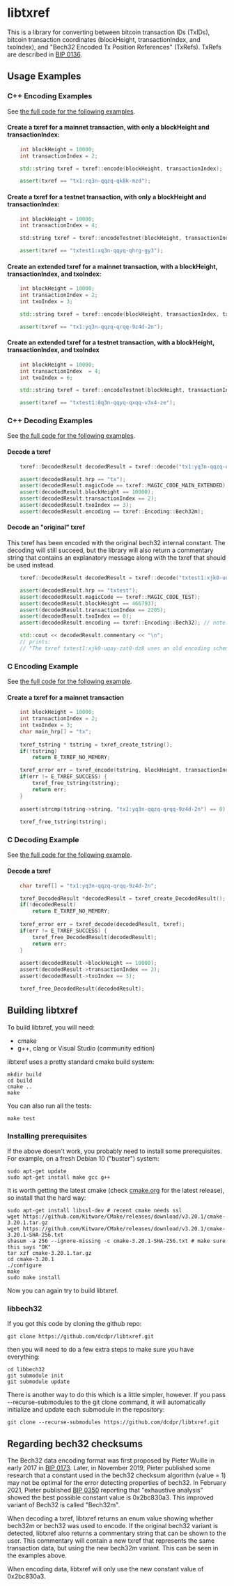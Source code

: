 # libtxref

This is a library for converting between bitcoin transaction IDs (TxIDs), bitcoin transaction
coordinates (blockHeight, transactionIndex, and txoIndex),
and "Bech32 Encoded Tx Position References" (TxRefs). TxRefs are
described in [BIP 0136](https://github.com/bitcoin/bips/blob/master/bip-0136.mediawiki).

## Usage Examples

### C++ Encoding Examples

See [the full code for the following examples](examples/cpp_other_examples.cpp).

#### Create a txref for a mainnet transaction, with only a blockHeight and transactionIndex:

```cpp
    int blockHeight = 10000;
    int transactionIndex = 2;

    std::string txref = txref::encode(blockHeight, transactionIndex);

    assert(txref == "tx1:rq3n-qqzq-qk8k-mzd");
```

#### Create a txref for a testnet transaction, with only a blockHeight and transactionIndex:

```cpp
    int blockHeight = 10000;
    int transactionIndex = 4;

    std:string txref = txref::encodeTestnet(blockHeight, transactionIndex);

    assert(txref == "txtest1:xq3n-qqyq-qhrg-gy3");
```

#### Create an extended txref for a mainnet transaction, with a blockHeight, transactionIndex, and txoIndex:

```cpp
    int blockHeight = 10000;
    int transactionIndex = 2;
    int txoIndex = 3;

    std::string txref = txref::encode(blockHeight, transactionIndex, txoIndex);

    assert(txref == "tx1:yq3n-qqzq-qrqq-9z4d-2n");
```

#### Create an extended txref for a testnet transaction, with a blockHeight, transactionIndex, and txoIndex

```cpp
    int blockHeight = 10000;
    int transactionIndex  = 4;
    int txoIndex = 6;

    std::string txref = txref::encodeTestnet(blockHeight, transactionIndex, txoIndex);

    assert(txref == "txtest1:8q3n-qqyq-qxqq-v3x4-ze");
```

### C++ Decoding Examples

See [the full code for the following examples](examples/cpp_other_examples.cpp).

#### Decode a txref

```cpp
    txref::DecodedResult decodedResult = txref::decode("tx1:yq3n-qqzq-qrqq-9z4d-2n");

    assert(decodedResult.hrp == "tx");
    assert(decodedResult.magicCode == txref::MAGIC_CODE_MAIN_EXTENDED);
    assert(decodedResult.blockHeight == 10000);
    assert(decodedResult.transactionIndex == 2);
    assert(decodedResult.txoIndex == 3);
    assert(decodedResult.encoding == txref::Encoding::Bech32m);
```

#### Decode an "original" txref

This txref has been encoded with the original bech32 internal constant. The
decoding will still succeed, but the library will also return a commentary
string that contains an explanatory message along with the txref that should
be used instead.

```cpp
    txref::DecodedResult decodedResult = txref::decode("txtest1:xjk0-uqay-zat0-dz8");

    assert(decodedResult.hrp == "txtest");
    assert(decodedResult.magicCode == txref::MAGIC_CODE_TEST);
    assert(decodedResult.blockHeight == 466793);
    assert(decodedResult.transactionIndex == 2205);
    assert(decodedResult.txoIndex == 0);
    assert(decodedResult.encoding == txref::Encoding::Bech32); // note: Bech32 rather than Bech32m

    std::cout << decodedResult.commentary << "\n";
    // prints:
    // "The txref txtest1:xjk0-uqay-zat0-dz8 uses an old encoding scheme and should be updated to txtest1:xjk0-uqay-zghl-p89 See https://github.com/dcdpr/libtxref#regarding-bech32-checksums for more information."
```

### C Encoding Example

See [the full code for the following example](examples/c_usage_encoding_example.c).

#### Create a txref for a mainnet transaction

```C
    int blockHeight = 10000;
    int transactionIndex = 2;
    int txoIndex = 3;
    char main_hrp[] = "tx";
    
    txref_tstring * tstring = txref_create_tstring();
    if(!tstring)
        return E_TXREF_NO_MEMORY;

    txref_error err = txref_encode(tstring, blockHeight, transactionIndex, txoIndex, false, main_hrp);
    if(err != E_TXREF_SUCCESS) {
        txref_free_tstring(tstring);
        return err;
    }
    
    assert(strcmp(tstring->string, "tx1:yq3n-qqzq-qrqq-9z4d-2n") == 0);
    
    txref_free_tstring(tstring);
```

### C Decoding Example

See [the full code for the following example](examples/c_usage_decoding_example.c).

#### Decode a txref

```C
    char txref[] = "tx1:yq3n-qqzq-qrqq-9z4d-2n";

    txref_DecodedResult *decodedResult = txref_create_DecodedResult();
    if(!decodedResult)
        return E_TXREF_NO_MEMORY;
    
    txref_error err = txref_decode(decodedResult, txref);
    if(err != E_TXREF_SUCCESS) {
        txref_free_DecodedResult(decodedResult);
        return err;
    }
    
    assert(decodedResult->blockHeight == 10000);
    assert(decodedResult->transactionIndex == 2);
    assert(decodedResult->txoIndex == 3);

    txref_free_DecodedResult(decodedResult);
```

## Building libtxref

To build libtxref, you will need:

* cmake
* g++, clang or Visual Studio (community edition)

libtxref uses a pretty standard cmake build system:

```
mkdir build
cd build
cmake ..
make
```

You can also run all the tests:

```
make test
```

### Installing prerequisites

If the above doesn't work, you probably need to install some
prerequisites. For example, on a fresh Debian 10 ("buster") system:

```
sudo apt-get update
sudo apt-get install make gcc g++
```

It is worth getting the latest cmake (check [cmake.org](https://cmake.org/download/) for
the latest release), so install that the hard way:

```
sudo apt-get install libssl-dev # recent cmake needs ssl
wget https://github.com/Kitware/CMake/releases/download/v3.20.1/cmake-3.20.1.tar.gz
wget https://github.com/Kitware/CMake/releases/download/v3.20.1/cmake-3.20.1-SHA-256.txt
shasum -a 256 --ignore-missing -c cmake-3.20.1-SHA-256.txt # make sure this says "OK"
tar xzf cmake-3.20.1.tar.gz
cd cmake-3.20.1
./configure
make 
sudo make install
```

Now you can again try to build libtxref.

### libbech32

If you got this code by cloning the github repo:

```
git clone https://github.com/dcdpr/libtxref.git
```

then you will need to do a few extra steps to make sure you have everything:

```
cd libbech32
git submodule init
git submodule update
```

There is another way to do this which is a little simpler, however. If
you pass --recurse-submodules to the git clone command, it will
automatically initialize and update each submodule in the repository:

```
git clone --recurse-submodules https://github.com/dcdpr/libtxref.git
```

## Regarding bech32 checksums

The Bech32 data encoding format was first proposed by Pieter Wuille in early 2017 in
[BIP 0173](https://github.com/bitcoin/bips/blob/master/bip-0173.mediawiki). Later, in November 2019, Pieter published
some research that a constant used in the bech32 checksum algorithm (value = 1) may not be
optimal for the error detecting properties of bech32. In February 2021, Pieter published
[BIP 0350](https://github.com/bitcoin/bips/blob/master/bip-0350.mediawiki) reporting that "exhaustive analysis" showed the best possible constant value is
0x2bc830a3. This improved variant of Bech32 is called "Bech32m".

When decoding a txref, libtxref returns an enum value showing whether bech32m or bech32
was used to encode. If the original bech32 variant is detected, libtxref also returns a
commentary string that can be shown to the user. This commentary will contain a new txref that represents
the same transaction data, but using the new bech32m variant. This can be seen in the examples above.

When encoding data, libtxref will only use the new constant value of 0x2bc830a3.


